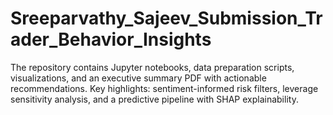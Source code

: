 # Sreeparvathy_Sajeev_Submission_Trader_Behavior_Insights
The repository contains Jupyter notebooks, data preparation scripts, visualizations, and an executive summary PDF with actionable recommendations. Key highlights: sentiment-informed risk filters, leverage sensitivity analysis, and a predictive pipeline with SHAP explainability.
